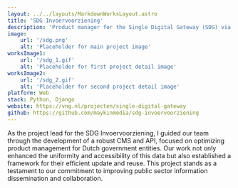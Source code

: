 ```yaml
---
layout: ../../layouts/MarkdownWorksLayout.astro
title: 'SDG Invoervoorziening'
description: 'Product manager for the Single Digital Gateway (SDG) via CMS and API.'
image:
    url: '/sdg.png'
    alt: 'Placeholder for main project image'
worksImage1:
    url: '/sdg_1.gif'
    alt: 'Placeholder for first project detail image'
worksImage2:
    url: '/sdg_2.gif'
    alt: 'Placeholder for second project detail image'
platform: Web
stack: Python, Django
website: https://vng.nl/projecten/single-digital-gateway
github: https://github.com/maykinmedia/sdg-invoervoorziening
---
```


As the project lead for the SDG Invoervoorziening, I guided our team through the development of a robust CMS and API, focused on optimizing product management for Dutch government entities. Our work not only enhanced the uniformity and accessibility of this data but also established a framework for their efficient update and reuse. This project stands as a testament to our commitment to improving public sector information dissemination and collaboration.
